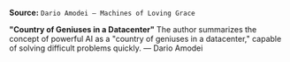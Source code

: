 **Source:** `Dario Amodei — Machines of Loving Grace`

**"Country of Geniuses in a Datacenter"**
The author summarizes the concept of powerful AI as a "country of geniuses in a datacenter," capable of solving difficult problems quickly. — Dario Amodei
